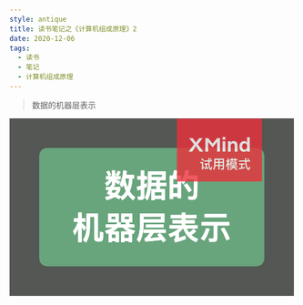 ```yaml
---
style: antique
title: 读书笔记之《计算机组成原理》2
date: 2020-12-06
tags:
  - 读书
  - 笔记
  - 计算机组成原理
---
```


> 数据的机器层表示

![知识点梳理（右键在新窗口单独查看）](Computer-Organization-2-Representing-Information/key-knowlages.png '=1000px-500px')
